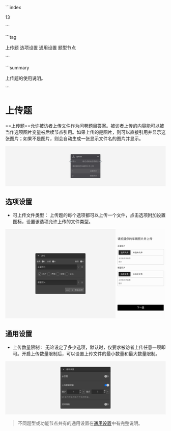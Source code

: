 \```index

13

\```

\```tag

上传题 选项设置 通用设置 题型节点

\```

\```summary

上传题的使用说明。

\```

# 上传题

==上传题==允许被访者上传文件作为问卷题目答案。被访者上传的内容能可以被当作选项图片变量被后续节点引用。如果上传的是图片，则可以直接引用并显示这张图片；如果不是图片，则会自动生成一张显示文件名的图片并显示。

<img src='../assets/questionnaireNodes/13file-upload/node.png'>

## 选项设置

+ 可上传文件类型：
上传题的每个选项都可以上传一个文件，点击选项附加设置图标，设置该选项允许上传的文件类型。

<img src='../assets/questionnaireNodes/13file-upload/section.png'>

## 通用设置

+ 上传数量限制：
无论设定了多少选项，默认时，仅要求被访者上传任意一项即可。开启上传数量限制后，可以设置上传文件的最小数量和最大数量限制。

<img src='../assets/questionnaireNodes/13file-upload/common.png'>

> 不同题型或功能节点共有的通用设置在[通用设置](../../11nodeSettings/concept.md)中有完整说明。